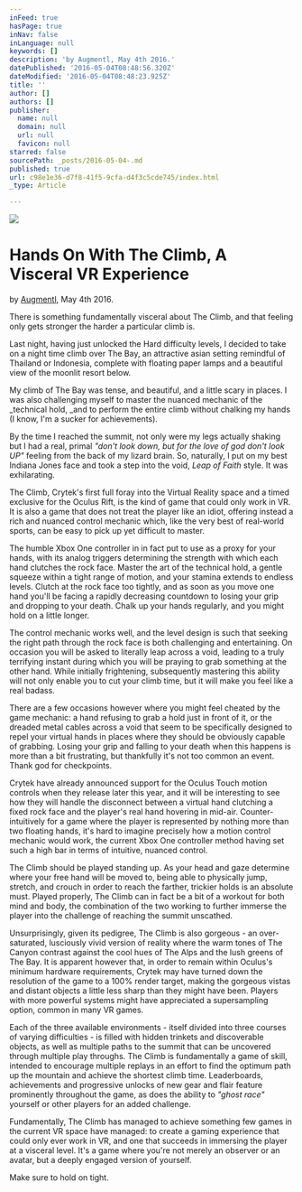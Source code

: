 ```yaml
---
inFeed: true
hasPage: true
inNav: false
inLanguage: null
keywords: []
description: 'by Augmentl, May 4th 2016.'
datePublished: '2016-05-04T08:48:56.320Z'
dateModified: '2016-05-04T08:48:23.925Z'
title: ''
author: []
authors: []
publisher:
  name: null
  domain: null
  url: null
  favicon: null
starred: false
sourcePath: _posts/2016-05-04-.md
published: true
url: c98e1e36-d7f8-41f5-9cfa-d4f3c5cde745/index.html
_type: Article

---
```

![](https://the-grid-user-content.s3-us-west-2.amazonaws.com/5a2971d4-b2b6-4e88-8813-dbd6d035f7dc.jpg)

# Hands On With The Climb, A Visceral VR Experience

by [Augmentl][0], May 4th 2016\.

There is something fundamentally visceral about The Climb, and that feeling only gets stronger the harder a particular climb is. 

Last night, having just unlocked the Hard difficulty levels, I decided to take on a night time climb over The Bay, an attractive asian setting remindful of Thailand or Indonesia, complete with floating paper lamps and a beautiful view of the moonlit resort below. 

My climb of The Bay was tense, and beautiful, and a little scary in places. I was also challenging myself to master the nuanced mechanic of the _technical hold, _and to perform the entire climb without chalking my hands (I know, I'm a sucker for achievements).

By the time I reached the summit, not only were my legs actually shaking but I had a real, primal _"don't look down, but for the love of god don't look UP"_ feeling from the back of my lizard brain. So, naturally, I put on my best Indiana Jones face and took a step into the void, _Leap of Faith_ style. It was exhilarating.

The Climb, Crytek's first full foray into the Virtual Reality space and a timed exclusive for the Oculus Rift, is the kind of game that could only work in VR. It is also a game that does not treat the player like an idiot, offering instead a rich and nuanced control mechanic which, like the very best of real-world sports, can be easy to pick up yet difficult to master. 

The humble Xbox One controller in in fact put to use as a proxy for your hands, with its analog triggers determining the strength with which each hand clutches the rock face. Master the art of the technical hold, a gentle squeeze within a tight range of motion, and your stamina extends to endless levels. Clutch at the rock face too tightly, and as soon as you move one hand you'll be facing a rapidly decreasing countdown to losing your grip and dropping to your death. Chalk up your hands regularly, and you might hold on a little longer.

The control mechanic works well, and the level design is such that seeking the right path through the rock face is both challenging and entertaining. On occasion you will be asked to literally leap across a void, leading to a truly terrifying instant during which you will be praying to grab something at the other hand. While initially frightening, subsequently mastering this ability will not only enable you to cut your climb time, but it will make you feel like a real badass. 

There are a few occasions however where you might feel cheated by the game mechanic: a hand refusing to grab a hold just in front of it, or the dreaded metal cables across a void that seem to be specifically designed to repel your virtual hands in places where they should be obviously capable of grabbing. Losing your grip and falling to your death when this happens is more than a bit frustrating, but thankfully it's not too common an event. Thank god for checkpoints.

Crytek have already announced support for the Oculus Touch motion controls when they release later this year, and it will be interesting to see how they will handle the disconnect between a virtual hand clutching a fixed rock face and the player's real hand hovering in mid-air. Counter-intuitively for a game where the player is represented by nothing more than two floating hands, it's hard to imagine precisely how a motion control mechanic would work, the current Xbox One controller method having set such a high bar in terms of intuitive, nuanced control. 

The Climb should be played standing up. As your head and gaze determine where your free hand will be moved to, being able to physically jump, stretch, and crouch in order to reach the farther, trickier holds is an absolute must. Played properly, The Climb can in fact be a bit of a workout for both mind and body, the combination of the two working to further immerse the player into the challenge of reaching the summit unscathed.

Unsurprisingly, given its pedigree, The Climb is also gorgeous - an over-saturated, lusciously vivid version of reality where the warm tones of The Canyon contrast against the cool hues of The Alps and the lush greens of The Bay. It is apparent however that, in order to remain within Oculus's minimum hardware requirements, Crytek may have turned down the resolution of the game to a 100% render target, making the gorgeous vistas and distant objects a little less sharp than they might have been. Players with more powerful systems might have appreciated a supersampling option, common in many VR games.

Each of the three available environments - itself divided into three courses of varying difficulties - is filled with hidden trinkets and discoverable objects, as well as multiple paths to the summit that can be uncovered through multiple play throughs. The Climb is fundamentally a game of skill, intended to encourage multiple replays in an effort to find the optimum path up the mountain and achieve the shortest climb time. Leaderboards, achievements and progressive unlocks of new gear and flair feature prominently throughout the game, as does the ability to _"ghost race"_ yourself or other players for an added challenge.

Fundamentally, The Climb has managed to achieve something few games in the current VR space have managed: to create a gaming experience that could only ever work in VR, and one that succeeds in immersing the player at a visceral level. It's a game where you're not merely an observer or an avatar, but a deeply engaged version of yourself. 

Make sure to hold on tight. 

  


[0]: http://twitter.com/augmentl